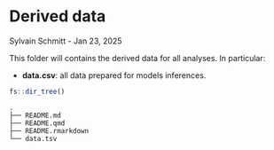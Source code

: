 # Derived data
Sylvain Schmitt -
Jan 23, 2025

This folder will contains the derived data for all analyses. In
particular:

- **data.csv**: all data prepared for models inferences.

``` r
fs::dir_tree()
```

    .
    ├── README.md
    ├── README.qmd
    ├── README.rmarkdown
    └── data.tsv
